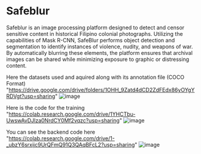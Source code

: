# Safeblur
 Safeblur is an image processing platform designed to detect and censor sensitive content in historical Filipino colonial photographs. Utilizing the capabilities of Mask R-CNN, SafeBlur performs object detection and segmentation to identify instances of violence, nudity, and weapons of war. By automatically blurring these elements, the platform ensures that archival images can be shared while minimizing exposure to graphic or distressing content.

Here the datasets used and aquired along with its annotation file (COCO Format) "https://drive.google.com/drive/folders/1OHH_9Zatd4dCD2ZdFEdx86yOYgYRDVgt?usp=sharing"
![image](https://github.com/user-attachments/assets/a57ef78a-f93a-42d3-9f4b-88c45307fa74)

Here is the code for the training "https://colab.research.google.com/drive/1YHCTbu-UwswAvDJlza0NrdCY0Mf2vqzc?usp=sharing"
![image](https://github.com/user-attachments/assets/1d98032f-f1ab-4b4b-a43e-bb368865a6eb)

You can see the backend code here "https://colab.research.google.com/drive/1-_ubzY6srxijc9UrQFmQ91Q3QAqBFcL2?usp=sharing"
![image](https://github.com/user-attachments/assets/fb56930b-7db5-4850-b36d-c74fa400b904)
